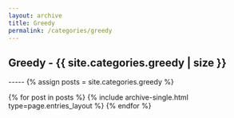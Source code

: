 ```yaml
---
layout: archive
title: Greedy
permalink: /categories/greedy
---
```


<h2> Greedy - {{ site.categories.greedy | size }} </h2>
-----
{% assign posts = site.categories.greedy %}


{% for post in posts %}
  {% include archive-single.html type=page.entries_layout %}
{% endfor %}
